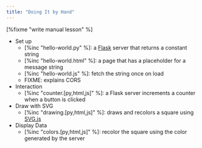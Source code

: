 ```yaml
---
title: "Doing It by Hand"
---
```


[%fixme "write manual lesson" %]

-   Set up
    -   [%inc "hello-world.py" %]: a [Flask][flask] server that returns a constant string
    -   [%inc "hello-world.html" %]: a page that has a placeholder for a message string
    -   [%inc "hello-world.js" %]: fetch the string once on load
    -   FIXME: explains CORS
-   Interaction
    -   [%inc "counter.[py,html,js]" %]: a Flask server increments a counter when a button is clicked
-   Draw with SVG
    -   [%inc "drawing.[py,html,js]" %]: draws and recolors a square using [SVG.js][svgjs]
-   Display Data
    -   [%inc "colors.[py,html,js]" %]: recolor the square using the color generated by the server

[flask]: https://flask.palletsprojects.com/
[svgjs]: https://svgjs.dev/
